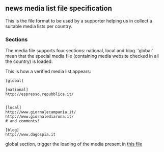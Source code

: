 ## news media list file specification

This is the file format to be used by a supporter helping us in collect a suitable media lists per country.

### Sections

The media file supports four sections: national, local and blog. 'global' mean that the special 
media file (containing media website checked in all the country) is loaded. 

This is how a verified media list appears:

    [global]

    [national]
    http://espresso.repubblica.it/


    [local]
    http://www.giornalecampania.it/
    http://www.giornalediarona.it/
    # and comments!

    [blog]
    http://www.dagospia.it

global section, trigger the loading of the media present in [this file](https://github.com/vecna/helpagainsttrack/blob/master/special_media/global)
